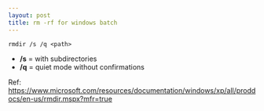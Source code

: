 ```yaml
---
layout: post
title: rm -rf for windows batch
---
```

```
rmdir /s /q <path>
```

- **/s** = with subdirectories
- **/q** = quiet mode without confirmations

Ref: https://www.microsoft.com/resources/documentation/windows/xp/all/proddocs/en-us/rmdir.mspx?mfr=true
